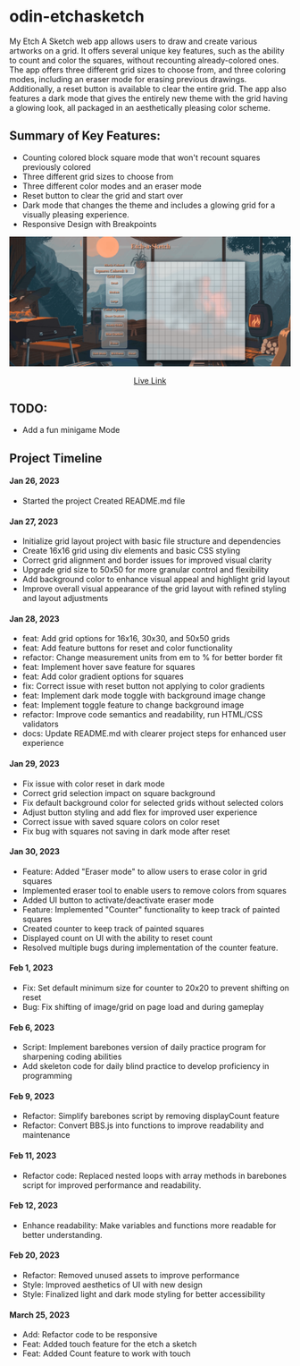 # odin-etchasketch
My Etch A Sketch web app allows users to draw and create various artworks on a grid. It offers several unique key features, such as the ability to count and color the squares, without recounting already-colored ones. The app offers three different grid sizes to choose from, and three coloring modes, including an eraser mode for erasing previous drawings. Additionally, a reset button is available to clear the entire grid. The app also features a dark mode that gives the entirely new theme with the grid having a glowing look, all packaged in an aesthetically pleasing color scheme.


## Summary of Key Features:
* Counting colored block square mode that won't recount squares previously colored
* Three different grid sizes to choose from
* Three different color modes and an eraser mode
* Reset button to clear the grid and start over
* Dark mode that changes the theme and includes a glowing grid for a visually pleasing experience.
* Responsive Design with Breakpoints

![Project Animation](assets/Animation.gif)
<p align="center">
<a href="https://hyuncafe.github.io/odin-etchasketch/" target="_blank">Live Link</a>
</p>


## TODO:
* Add a fun minigame Mode

## Project Timeline

#### Jan 26, 2023

* Started the project
Created README.md file

#### Jan 27, 2023

* Initialize grid layout project with basic file structure and dependencies
* Create 16x16 grid using div elements and basic CSS styling
* Correct grid alignment and border issues for improved visual clarity
* Upgrade grid size to 50x50 for more granular control and flexibility
* Add background color to enhance visual appeal and highlight grid layout
* Improve overall visual appearance of the grid layout with refined styling and layout adjustments

#### Jan 28, 2023

* feat: Add grid options for 16x16, 30x30, and 50x50 grids
* feat: Add feature buttons for reset and color functionality
* refactor: Change measurement units from em to % for better border fit
* feat: Implement hover save feature for squares
* feat: Add color gradient options for squares
* fix: Correct issue with reset button not applying to color gradients
* feat: Implement dark mode toggle with background image change
* feat: Implement toggle feature to change background image
* refactor: Improve code semantics and readability, run HTML/CSS validators
* docs: Update README.md with clearer project steps for enhanced user experience

#### Jan 29, 2023

* Fix issue with color reset in dark mode
* Correct grid selection impact on square background
* Fix default background color for selected grids without selected colors
* Adjust button styling and add flex for improved user experience
* Correct issue with saved square colors on color reset
* Fix bug with squares not saving in dark mode after reset

#### Jan 30, 2023
* Feature: Added "Eraser mode" to allow users to erase color in grid squares
 * Implemented eraser tool to enable users to remove colors from squares
 * Added UI button to activate/deactivate eraser mode
* Feature: Implemented "Counter" functionality to keep track of painted squares
 * Created counter to keep track of painted squares
 * Displayed count on UI with the ability to reset count
 * Resolved multiple bugs during implementation of the counter feature.

#### Feb 1, 2023
 * Fix: Set default minimum size for counter to 20x20 to prevent shifting on reset
 * Bug: Fix shifting of image/grid on page load and during gameplay

#### Feb 6, 2023
 * Script: Implement barebones version of daily practice program for sharpening coding abilities
  * Add skeleton code for daily blind practice to develop proficiency in programming

#### Feb 9, 2023
 * Refactor: Simplify barebones script by removing displayCount feature
 * Refactor: Convert BBS.js into functions to improve readability and maintenance

#### Feb 11, 2023
 * Refactor code: Replaced nested loops with array methods in barebones script for improved performance and readability.

#### Feb 12, 2023
* Enhance readability: Make variables and functions more readable for better understanding.

#### Feb 20, 2023
* Refactor: Removed unused assets to improve performance
* Style: Improved aesthetics of UI with new design
* Style: Finalized light and dark mode styling for better accessibility

#### March 25, 2023
* Add: Refactor code to be responsive 
* Feat: Added touch feature for the etch a sketch
* Feat: Added Count feature to work with touch
